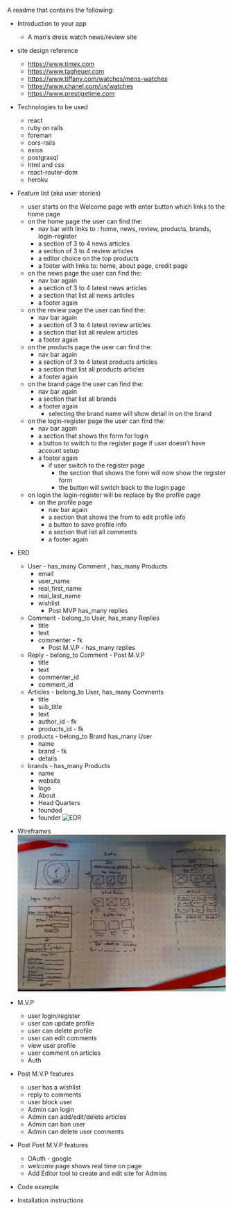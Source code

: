 A readme that contains the following:
* Introduction to your app
    * A man’s dress watch news/review site

* site design reference
  * https://www.timex.com
  * https://www.tagheuer.com
  * https://www.tiffany.com/watches/mens-watches
  * https://www.chanel.com/us/watches
  * https://www.prestigetime.com

* Technologies to be used
    * react
    * ruby on rails
    * foreman
    * cors-rails
    * axios
    * postgrasql
    * html and css
    * react-router-dom
    * heroku

* Feature list (aka user stories)
    * user starts on the Welcome page with enter button which links to the home page
    * on the home page the user can find  the:
        * nav bar with links to : home, news, review, products, brands, login-register
        * a section of 3 to 4 news articles
        * a section of 3 to 4 review articles
        * a editor choice on the top products
        * a footer with links to: home, about page, credit page
    * on the news page the user can find the:
        * nav bar again
        * a section of 3 to 4 latest news articles
        * a section that list all news articles
        * a footer again
    * on the review page the user can find the:
        * nav bar again
        * a section of 3 to 4 latest review articles
        * a section that list all review articles
        * a footer again
    * on the products page the user can find the:
        * nav bar again
        * a section of 3 to 4 latest products articles
        * a section that list all products articles
        * a footer again
    * on the brand page the user can find the:
        * nav bar again
        * a section that list all brands
        * a footer again
            * selecting the brand name will show detail in on the brand
    * on the login-register page the user can find the:
        * nav bar again
        * a section that shows the form for login
        * a button to switch to the register page if user doesn’t have account setup
        * a footer again
            * if user switch to the register page
                * the section that shows the form will now show the register form
                * the button will switch back to the login page
    * on login the login-register will be replace by the profile page
        * on the profile page
            * nav bar again
            * a section that shows the from to edit profile info
            * a button to save profile info
            * a section that list all comments
            * a footer again
* ERD
    * User - has_many Comment , has_many Products
        * email
        * user_name
        * real_first_name
        * real_last_name
        * wishlist
            * Post MVP has_many replies
    * Comment - belong_to User, has_many Replies
        * title
        * text
        * commenter - fk
            * Post M.V.P - has_many replies
    * Reply - belong_to Comment - Post M.V.P
      * title
      * text
      * commenter_id
      * comment_id
    * Articles - belong_to User, has_many Comments
        * title
        * sub_title
        * text
        * author_id - fk
        * products_id - fk
    * products  - belong_to Brand has_many User
        * name
        * brand - fk
        * details
    * brands - has_many Products
        * name
        * website
        * logo
        * About
        * Head Quarters
        * founded
        * founder
![EDR](./doc_images/EDR-Dress_Watch.jpeg.jpg)


* Wireframes
![Wireframes](./doc_images/Wireframes.jpg)


* M.V.P
    * user login/register
    * user can update profile
    * user can delete profile
    * user can edit comments
    * view user profile
    * user comment on articles
    * Auth
* Post M.V.P features
    * user has a wishlist
    * reply to comments
    * user block user
    * Admin can login
    * Admin can add/edit/delete articles
    * Admin can ban user
    * Admin can delete user comments
* Post Post M.V.P features
    * OAuth - google
    * welcome page shows real time on page
    * Add Editor tool to create and edit site for Admins
* Code example
* Installation instructions
